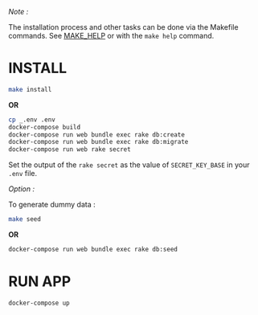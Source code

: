 _Note :_

The installation process and other tasks can be done via the Makefile commands. See [MAKE_HELP](MAKE_HELP.md) or with the `make help` command.

# INSTALL

``` sh
make install
```

__OR__

``` sh
cp _.env .env
docker-compose build
docker-compose run web bundle exec rake db:create
docker-compose run web bundle exec rake db:migrate
docker-compose run web rake secret
```

Set the output of the `rake secret` as the value of `SECRET_KEY_BASE` in your `.env` file.

_Option :_

To generate dummy data :



``` sh
make seed
```

__OR__

``` sh
docker-compose run web bundle exec rake db:seed
```

# RUN APP

``` sh
docker-compose up
```
